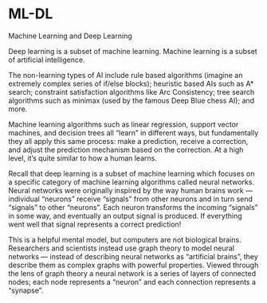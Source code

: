# ML-DL
Machine Learning and Deep Learning

Deep learning is a subset of machine learning. Machine learning is a subset of artificial intelligence. 

The non-learning types of AI include rule based algorithms (imagine an extremely complex series of if/else blocks); heuristic based AIs such as A* search; constraint satisfaction algorithms like Arc Consistency; tree search algorithms such as minimax (used by the famous Deep Blue chess AI); and more.

Machine learning algorithms such as linear regression, support vector machines, and decision trees all “learn” in different ways, but fundamentally they all apply this same process: make a prediction, receive a correction, and adjust the prediction mechanism based on the correction. At a high level, it’s quite similar to how a human learns.

Recall that deep learning is a subset of machine learning which focuses on a specific category of machine learning algorithms called neural networks. Neural networks were originally inspired by the way human brains work — individual “neurons” receive “signals” from other neurons and in turn send “signals” to other “neurons”. Each neuron transforms the incoming “signals” in some way, and eventually an output signal is produced. If everything went well that signal represents a correct prediction!

This is a helpful mental model, but computers are not biological brains. Researchers and scientists instead use graph theory to model neural networks — instead of describing neural networks as “artificial brains”, they describe them as complex graphs with powerful properties. Viewed through the lens of graph theory a neural network is a series of layers of connected nodes; each node represents a “neuron” and each connection represents a “synapse”.
